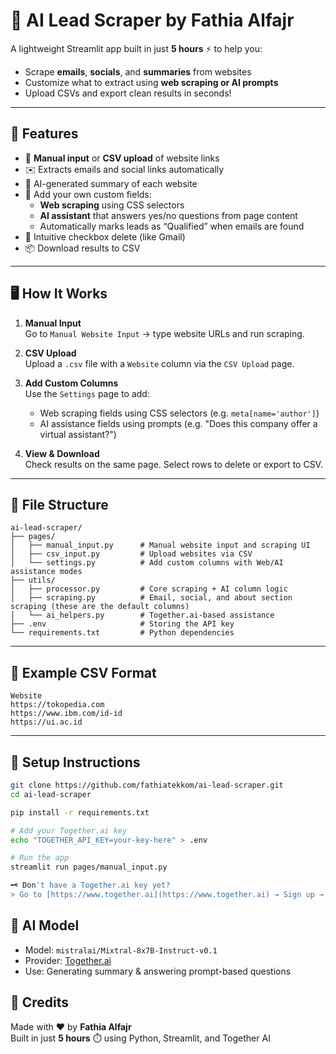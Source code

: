 # 🧠 AI Lead Scraper by Fathia Alfajr

A lightweight Streamlit app built in just **5 hours** ⚡️ to help you:
- Scrape **emails**, **socials**, and **summaries** from websites
- Customize what to extract using **web scraping or AI prompts**
- Upload CSVs and export clean results in seconds!

---

## 🚀 Features

- 🔗 **Manual input** or **CSV upload** of website links  
- ✉️ Extracts emails and social links automatically  
- 🧠 AI-generated summary of each website  
- 🧩 Add your own custom fields:
  - **Web scraping** using CSS selectors
  - **AI assistant** that answers yes/no questions from page content  
  - Automatically marks leads as “Qualified” when emails are found
- 🧹 Intuitive checkbox delete (like Gmail)  
- 📦 Download results to CSV  

---

## 🖥️ How It Works

1. **Manual Input**  
   Go to `Manual Website Input` → type website URLs and run scraping.

2. **CSV Upload**  
   Upload a `.csv` file with a `Website` column via the `CSV Upload` page.

3. **Add Custom Columns**  
   Use the `Settings` page to add:
   - Web scraping fields using CSS selectors (e.g. `meta[name='author']`)
   - AI assistance fields using prompts (e.g. "Does this company offer a virtual assistant?")

4. **View & Download**  
   Check results on the same page. Select rows to delete or export to CSV.

---

## 📂 File Structure
```csv
ai-lead-scraper/
├── pages/
│   ├── manual_input.py      # Manual website input and scraping UI
│   ├── csv_input.py         # Upload websites via CSV
│   └── settings.py          # Add custom columns with Web/AI assistance modes
├── utils/
│   ├── processor.py         # Core scraping + AI column logic
│   ├── scraping.py          # Email, social, and about section scraping (these are the default columns)
│   └── ai_helpers.py        # Together.ai-based assistance
├── .env                     # Storing the API key
└── requirements.txt         # Python dependencies
```

---

## 📄 Example CSV Format
```csv
Website
https://tokopedia.com
https://www.ibm.com/id-id
https://ui.ac.id
```
---

## 🔧 Setup Instructions

```bash
git clone https://github.com/fathiatekkom/ai-lead-scraper.git
cd ai-lead-scraper

pip install -r requirements.txt

# Add your Together.ai key
echo "TOGETHER_API_KEY=your-key-here" > .env

# Run the app
streamlit run pages/manual_input.py

🗝️ Don't have a Together.ai key yet?  
> Go to [https://www.together.ai](https://www.together.ai) → Sign up → Go to your dashboard → Copy your API key.

```

## 🧠 AI Model

- Model: `mistralai/Mixtral-8x7B-Instruct-v0.1`  
- Provider: [Together.ai](https://together.ai/)  
- Use: Generating summary & answering prompt-based questions

## 🤝 Credits

Made with ❤️ by **Fathia Alfajr**  
Built in just **5 hours** ⏱️ using Python, Streamlit, and Together AI